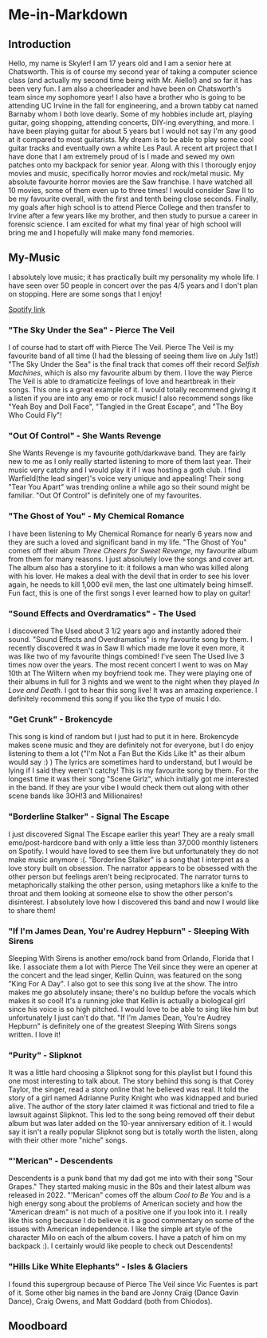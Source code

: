 # Me-in-Markdown

## Introduction
Hello, my name is Skyler! I am 17 years old and I am a senior here at Chatsworth. This is of course my second year of taking a computer science class (and actually my second time being with Mr. Aiello!) and so far it has been very fun. I am also a cheerleader and have been on Chatsworth's team since my sophomore year! I also have a brother who is going to be attending UC Irvine in the fall for engineering, and a brown tabby cat named Barnaby whom I both love dearly. Some of my hobbies include art, playing guitar, going shopping, attending concerts, DIY-ing everything, and more. I have been playing guitar for about 5 years but I would not say I'm any good at it compared to most guitarists. My dream is to be able to play some cool guitar tracks and eventually own a white Les Paul. A recent art project that I have done that I am extremely proud of is I made and sewed my own patches onto my backpack for senior year. Along with this I thorougly enjoy movies and music, specifically horror movies and rock/metal music. My absolute favourite horror movies are the Saw franchise. I have watched all 10 movies, some of them even up to three times! I would consider Saw II to be my favourite overall, with the first and tenth being close seconds. Finally, my goals after high school is to attend Pierce College and then transfer to Irvine after a few years like my brother, and then study to pursue a career in forensic science. I am excited for what my final year of high school will bring me and I hopefully will make many fond memories.

## My-Music
I absolutely love music; it has practically built my personality my whole life. I have seen over 50 people in concert over the pas 4/5 years and I don't plan on stopping. Here are some songs that I enjoy!

[Spotify link](https://open.spotify.com/playlist/5na1ArQAWgaX0lRd3vXgeu?si=o1-lqLERTTyi4Iru5ETIRw)

### "The Sky Under the Sea" - Pierce The Veil
I of course had to start off with Pierce The Veil. Pierce The Veil is my favourite band of all time (I had the blessing of seeing them live on July 1st!) "The Sky Under the Sea" is the final track that comes off their record *Selfish Machines*, which is also my favourite album by them. I love the way Pierce The Veil is able to dramaticize feelings of love and heartbreak in their songs. This one is a great example of it. I would totally recommend giving it a listen if you are into any emo or rock music! I also recommend songs like "Yeah Boy and Doll Face", "Tangled in the Great Escape", and "The Boy Who Could Fly"!

### "Out Of Control" - She Wants Revenge
She Wants Revenge is my favourite goth/darkwave band. They are fairly new to me as I only really started listening to more of them last year. Their music very catchy and I would play it if I was hosting a goth club. I find Warfield(the lead singer)'s voice very unique and appealing! Their song "Tear You Apart" was trending online a while ago so their sound might be familiar. "Out Of Control" is definitely one of my favourites.

### "The Ghost of You" - My Chemical Romance
I have been listening to My Chemical Romance for nearly 6 years now and they are such a loved and significant band in my life. "The Ghost of You" comes off their album *Three Cheers for Sweet Revenge*, my favourite album from them for many reasons. I just absolutely love the songs and cover art. The album also has a storyline to it: it follows a man who was killed along with his lover. He makes a deal with the devil that in order to see his lover again, he needs to kill 1,000 evil men, the last one ultimately being himself. Fun fact, this is one of the first songs I ever learned how to play on guitar!

### "Sound Effects and Overdramatics" - The Used
I discovered The Used about 3 1/2 years ago and instantly adored their sound. "Sound Effects and Overdramatics" is my favourite song by them. I recently discovered it was in Saw II which made me love it even more, it was like two of my favourite things combined! I've seen The Used live 3 times now over the years. The most recent concert I went to was on May 10th at The Wiltern when my boyfriend took me. They were playing one of their albums in full for 3 nights and we went to the night when they played *In Love and Death*. I got to hear this song live! It was an amazing experience. I definitely recommend this song if you like the type of music I do.

### "Get Crunk" - Brokencyde
This song is kind of random but I just had to put it in here. Brokencyde makes scene music and they are definitely not for everyone, but I do enjoy listening to them a lot ("I'm Not a Fan But the Kids Like It" as their album would say :) ) The lyrics are sometimes hard to understand, but I would be lying if I said they weren't catchy! This is my favourite song by them. For the longest time it was their song "Scene Girlz", which initially got me interested in the band. If they are your vibe I would check them out along with other scene bands like 3OH!3 and Millionaires!

### "Borderline Stalker" - Signal The Escape
I just discovered Signal The Escape earlier this year! They are a realy small emo/post-hardcore band with only a little less than 37,000 monthly listeners on Spotify. I would have loved to see them live but unfortunately they do not make music anymore :(. "Borderline Stalker" is a song that I interpret as a love story built on obsession. The narrator appears to be obsessed with the other person but feelings aren't being reciprocated. The narrator turns to metaphorically stalking the other person, using metaphors like a knife to the throat and them looking at someone else to show the other person's disinterest. I absolutely love how I discovered this band and now I would like to share them!

### "If I'm James Dean, You're Audrey Hepburn" - Sleeping With Sirens
Sleeping With Sirens is another emo/rock band from Orlando, Florida that I like. I associate them a lot with Pierce The Veil since they were an opener at the concert and the lead singer, Kellin Quinn, was featured on the song "King For A Day". I also got to see this song live at the show. The intro makes me go absolutely insane; there's no buildup before the vocals which makes it so cool! It's a running joke that Kellin is actually a biological girl since his voice is so high pitched. I would love to be able to sing like him but unfortunately I just can't do that. "If I'm James Dean, You're Audrey Hepburn" is definitely one of the greatest Sleeping With Sirens songs written. I love it!

### "Purity" - Slipknot
It was a little hard choosing a Slipknot song for this playlist but I found this one most interesting to talk about. The story behind this song is that Corey Taylor, the singer, read a story online that he believed was real. It told the story of a girl named Adrianne Purity Knight who was kidnapped and buried alive. The author of the story later claimed it was fictional and tried to file a lawsuit against Slipknot. This led to the song being removed off their debut album but was later added on the 10-year anniversary edition of it. I would say it isn't a really popular Slipknot song but is totally worth the listen, along with their other more "niche" songs.

### "'Merican" - Descendents
Descendents is a punk band that my dad got me into with their song "Sour Grapes." They started making music in the 80s and their latest album was released in 2022. "'Merican" comes off the album *Cool to Be You* and is a high energy song about the problems of American society and how the "American dream" is not much of a positive one if you look into it. I really like this song because I do believe it is a good commentary on some of the issues with American independence. I like the simple art style of the character Milo on each of the album covers. I have a patch of him on my backpack :). I certainly would like people to check out Descendents!

### "Hills Like White Elephants" - Isles & Glaciers
I found this supergroup because of Pierce The Veil since Vic Fuentes is part of it. Some other big names in the band are Jonny Craig (Dance Gavin Dance), Craig Owens, and Matt Goddard (both from Chiodos).


## Moodboard


